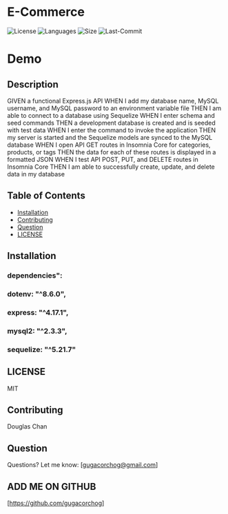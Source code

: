 # E-Commerce

![License](https://img.shields.io/github/license/gugacorchog/Employee-Tracker?color=red)
![Languages](https://img.shields.io/github/languages/top/gugacorchog/Employee-Tracker)
![Size](https://img.shields.io/github/repo-size/gugacorchog/Employee-Tracker?color=yellow)
![Last-Commit](https://img.shields.io/github/last-commit/gugacorchog/Employee-Tracker?color=black)


# Demo




## Description 

GIVEN a functional Express.js API
WHEN I add my database name, MySQL username, and MySQL password to an environment variable file
THEN I am able to connect to a database using Sequelize
WHEN I enter schema and seed commands
THEN a development database is created and is seeded with test data
WHEN I enter the command to invoke the application
THEN my server is started and the Sequelize models are synced to the MySQL database
WHEN I open API GET routes in Insomnia Core for categories, products, or tags
THEN the data for each of these routes is displayed in a formatted JSON
WHEN I test API POST, PUT, and DELETE routes in Insomnia Core
THEN I am able to successfully create, update, and delete data in my database

## Table of Contents 

- [Installation](#installation)
- [Contributing](#contributing)
- [Question](#question) 
- [LICENSE](#License) 



## Installation

### dependencies": 
### dotenv: "^8.6.0",
### express: "^4.17.1",
### mysql2: "^2.3.3",
### sequelize: "^5.21.7"

## LICENSE

MIT

## Contributing
Douglas Chan 


## Question
Questions? Let me know:  [gugacorchog@gmail.com]

## ADD ME ON GITHUB 
[https://github.com/gugacorchog]
